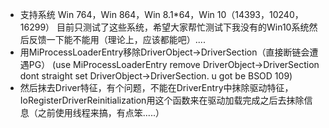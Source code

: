 - 支持系统 Win 764，Win 864，Win 8.1*64，Win 10（14393，10240，16299） 目前只测试了这些系统，希望大家帮忙测试下我没有的Win10系统然后反馈一下能不能用（理论上，应该都能吧）....
- 用MiProcessLoaderEntry移除DriverObject->DriverSection（直接断链会遭遇PG） (use MiProcessLoaderEntry remove DriverObject->DriverSection dont straight set DriverObject->DriverSection. u got be BSOD 109)
- 然后抹去Driver特征，有个问题，不能在DriverEntry中抹除驱动特征，IoRegisterDriverReinitialization用这个函数来在驱动加载完成之后去抹除信息（之前使用线程来搞，有点笨.....）
